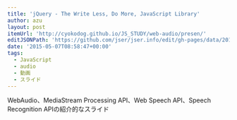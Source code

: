 ```yaml
---
title: 'jQuery - The Write Less, Do More, JavaScript Library'
author: azu
layout: post
itemUrl: 'http://cyokodog.github.io/JS_STUDY/web-audio/presen/'
editJSONPath: 'https://github.com/jser/jser.info/edit/gh-pages/data/2015/05/index.json'
date: '2015-05-07T08:58:47+00:00'
tags:
  - JavaScript
  - audio
  - 動画
  - スライド
---
```

WebAudio、MediaStream Processing API、Web Speech API、Speech Recognition APIの紹介的なスライド
